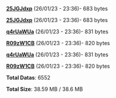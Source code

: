 [**25JGJdxp**](/data/25JGJdxp.txt) (26/01/23 - 23:36)- 683 bytes

[**25JGJdxp**](/data/25JGJdxp.txt) (26/01/23 - 23:36)- 683 bytes

[**q4rUaWUa**](/data/q4rUaWUa.txt) (26/01/23 - 23:36)- 831 bytes

[**R09zW1CB**](/data/R09zW1CB.txt) (26/01/23 - 23:36)- 820 bytes

[**q4rUaWUa**](/data/q4rUaWUa.txt) (26/01/23 - 23:36)- 831 bytes

[**R09zW1CB**](/data/R09zW1CB.txt) (26/01/23 - 23:36)- 820 bytes

**Total Datas**: 6552

**Total Size**: 38.59 MB / 38.6 MB